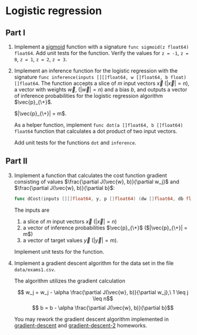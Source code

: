 # Logistic regression

## Part I

1. Implement a [sigmoid](https://en.wikipedia.org/wiki/Sigmoid_function) function with a signature `func sigmoid(z float64) float64`.
   Add unit tests for the function. Verify the values for `z = -1`, `z = 0`, `z = 1`, `z = 2`, `z = 3`.

2. Implement an inference function for the logistic regression with the signature `func inference(inputs [][]float64, w []float64, b float) []float64`.
   The function accepts a slice of $m$ input vectors $\vec{x}$ ($|\vec{x}| = n$), a vector with weights $\vec{w}$, ($|\vec{w}| = n$) and a bias $b$,
   and outputs a vector of inference probabilities for the logistic regression algorithm $\vec{p}_{\+}$.

   $|\vec{p}_{\+}| = m$.

   As a helper function, implement `func dot(a []float64, b []float64) float64` function that calculates a dot product of two input vectors.

   Add unit tests for the functions `dot` and `inference`.

## Part II

3. Implement a function that calculates the cost function gradient consisting of values $\frac{\partial J(\vec{w}, b)}{\partial w_j}$ and $\frac{\partial J(\vec{w}, b)}{\partial b}$:

   ```go
   func dCost(inputs [][]float64, y, p []float64) (dw []float64, db float64)
   ```

   The inputs are

   1. a slice of $m$ input vectors $\vec{x}$ ($|\vec{x}| = n$)
   2. a vector of inference probabilities $\vec{p}_{\+}$ ($|\vec{p}_{\+}| = m$)
   3. a vector of target values $\vec{y}$ ($|\vec{y}| = m$).

   Implement unit tests for the function.

4. Implement a gradient descent algorithm for the data set in the file `data/exams1.csv`.

   The algorithm utilizes the gradient calculation

   $$ w_j = w_j - \alpha \frac{\partial J(\vec{w}, b)}{\partial w_j},\ 1 \leq j \leq n$$
   $$ b = b - \alpha \frac{\partial J(\vec{w}, b)}{\partial b}$$

   You may rework the gradient descent algorithm implemented in [gradient-descent](https://github.com/prog-1/gradient-descent) and [gradient-descent-2](https://github.com/prog-1/gradient-descent-2) homeworks.